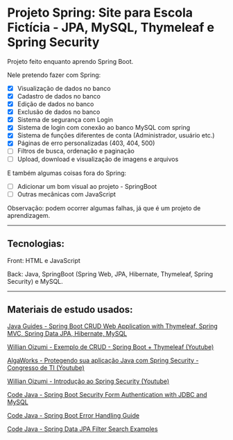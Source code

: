 # Projeto Spring: Site para Escola Fictícia - JPA, MySQL, Thymeleaf e Spring Security

Projeto feito enquanto aprendo Spring Boot.

Nele pretendo fazer com Spring:
- [x] Visualização de dados no banco
- [x] Cadastro de dados no banco
- [x] Edição de dados no banco
- [x] Exclusão de dados no banco
- [x] Sistema de segurança com Login
- [x] Sistema de login com conexão ao banco MySQL com spring
- [x] Sistema de funções diferentes de conta (Administrador, usuário etc.)
- [x] Páginas de erro personalizadas (403, 404, 500)
- [ ] Filtros de busca, ordenação e paginação
- [ ] Upload, download e visualização de imagens e arquivos

E também algumas coisas fora do Spring:
- [ ] Adicionar um bom visual ao projeto - SpringBoot
- [ ] Outras mecânicas com JavaScript

Observação: podem ocorrer algumas falhas, já que é um projeto de aprendizagem.

***

## Tecnologias: 

Front: HTML e JavaScript

Back: Java, SpringBoot (Spring Web, JPA, Hibernate, Thymeleaf, Spring Security) e MySQL.

***

## Materiais de estudo usados:

[Java Guides - Spring Boot CRUD Web Application with Thymeleaf, Spring MVC, Spring Data JPA, Hibernate, MySQL](https://www.javaguides.net/2020/05/spring-boot-crud-web-application-with-thymeleaf.html)

[Willian Oizumi - Exemplo de CRUD - Spring Boot + Thymeleaf (Youtube)](https://youtu.be/Mbjkccg6J1Q)

[AlgaWorks - Protegendo sua aplicação Java com Spring Security - Congresso de TI (Youtube)](https://youtu.be/FOX0r52_hwE)

[Willian Oizumi - Introdução ao Spring Security (Youtube)](https://youtu.be/CYpJuqV-CRs)

[Code Java - Spring Boot Security Form Authentication with JDBC and MySQL](https://www.codejava.net/frameworks/spring-boot/form-authentication-with-jdbc-and-mysql)

[Code Java - Spring Boot Error Handling Guide](https://www.codejava.net/frameworks/spring-boot/spring-boot-error-handling-guide)

[Code Java - Spring Data JPA Filter Search Examples](https://www.codejava.net/frameworks/spring-boot/spring-data-jpa-filter-search-examples)
